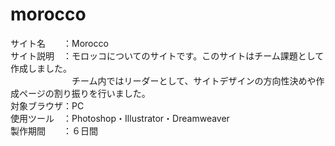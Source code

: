 # morocco
サイト名　　：Morocco  
サイト説明　：モロッコについてのサイトです。このサイトはチーム課題として作成しました。  
　　　　　　　チーム内ではリーダーとして、サイトデザインの方向性決めや作成ページの割り振りを行いました。  
対象ブラウザ：PC  
使用ツール　：Photoshop・Illustrator・Dreamweaver  
製作期間　　：６日間
